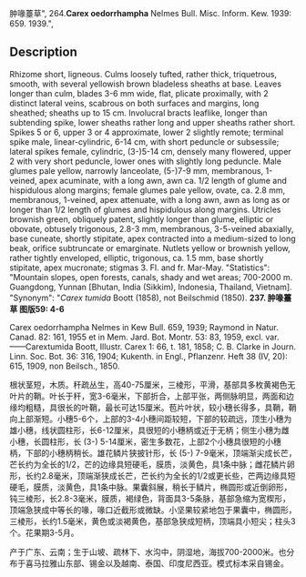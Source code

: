 肿喙薹草",
264.**Carex oedorrhampha** Nelmes Bull. Misc. Inform. Kew. 1939: 659. 1939.",

## Description
Rhizome short, ligneous. Culms loosely tufted, rather thick, triquetrous, smooth, with several yellowish brown bladeless sheaths at base. Leaves longer than culm, blades 3-6 mm wide, flat, plicate proximally, with 2 distinct lateral veins, scabrous on both surfaces and margins, long sheathed; sheaths up to 15 cm. Involucral bracts leaflike, longer than subtending spike, lower sheaths rather long and upper sheaths rather short. Spikes 5 or 6, upper 3 or 4 approximate, lower 2 slightly remote; terminal spike male, linear-cylindric, 6-14 cm, with short peduncle or subsessile; lateral spikes female, cylindric, (3-)5-14 cm, densely many flowered, upper 2 with very short peduncle, lower ones with slightly long peduncle. Male glumes pale yellow, narrowly lanceolate, (5-)7-9 mm, membranous, 1-veined, apex acuminate, with a long awn, awn ca. 1/2 length of glume and hispidulous along margins; female glumes pale yellow, ovate, ca. 2.8 mm, membranous, 1-veined, apex attenuate, with a long awn, awn as long as or longer than 1/2 length of glumes and hispidulous along margins. Utricles brownish green, obliquely patent, slightly longer than glume, elliptic or obovate, obtusely trigonous, 2.8-3 mm, membranous, 3-5-veined abaxially, base cuneate, shortly stipitate, apex contracted into a medium-sized to long beak, orifice subtruncate or emarginate. Nutlets yellow or brownish yellow, rather tightly enveloped, elliptic, trigonous, ca. 1.5 mm, base shortly stipitate, apex mucronate; stigmas 3. Fl. and fr. Mar-May.
  "Statistics": "Mountain slopes, open forests, canals, shady and wet areas; 700-2000 m. Guangdong, Yunnan [Bhutan, India (Sikkim), Indonesia, Thailand, Vietnam].
  "Synonym": "*Carex tumida* Boott (1858), not Beilschmid (1850).
**237. 肿喙薹草 图版59: 4-6**

Carex oedorrhampha Nelmes in Kew Bull. 659, 1939; Raymond in Natur. Canad. 82: 161, 1955 et in Mem. Jard. Bot. Montr. 53: 83, 1959, excl. var. ——Carextumida Boott, Illustr. Carex 1: 66, t. 181, 1858; C. B. Clarke in Journ. Linn. Soc. Bot. 36: 316, 1904; Kukenth. in Engl., Pflanzenr. Heft 38 (IV, 20): 615, 1909, non Beilsch., 1850.

根状茎短，木质。秆疏丛生，高40-75厘米，三棱形，平滑，基部具多枚黄褐色无叶片的鞘。叶长于秆，宽3-6毫米，下部折合，上部平张，两侧脉明显，两面和边缘均粗糙，具很长的叶鞘，最长可达15厘米。苞片叶状，较小穗长得多，具鞘，鞘向上部渐短。小穗5-6个，上部的3-4小穗间距较短，下部的较疏远，顶生小穗为雄小穗，线状圆柱形，长6-12厘米，具很短的小穗柄或近于无柄；侧生小穗为雌小穗，长圆柱形，长 (3-) 5-14厘米，密生多数花，上部2个小穗具很短的小穗柄，下部的小穗柄稍长。雄花鳞片狭披针形，长 (5-) 7-9毫米，顶端渐尖成长芒，芒长约为全长的1/2，芒的边缘具短硬毛，膜质，淡黄色，具1条中脉；雌花鳞片卵形，长约2.8毫米，顶端渐狭成长芒，芒长约为全长的1/2或更长些，芒两边缘具短硬毛，膜质，淡黄色，具1条中脉。果囊斜展，稍长于鳞片，椭圆形或近倒卵形，钝三棱形，长2.8-3毫米，膜质，褐绿色，背面具3-5条脉，基部急缩为宽楔形，顶端急狭成中等长的喙，喙口近截形或微缺。小坚果较紧地包于果囊中，椭圆形，三棱形，长约1.5毫米，黄色或淡褐黄色，基部急狭成短柄，顶端具小短尖；柱头3个。花果期3-5月。

产于广东、云南；生于山坡、疏林下、水沟中，阴湿地，海拔700-2000米。也分布于喜马拉雅山东部、锡金以及越南、泰国、印度尼西亚。模式标本采自锡金。
